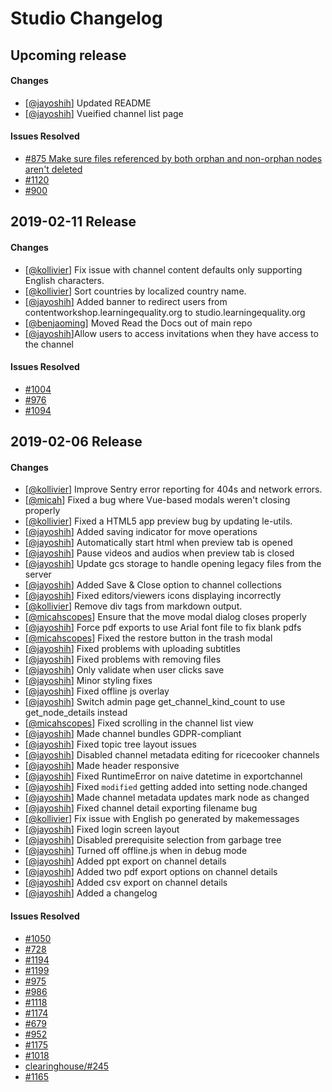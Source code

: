 # Studio Changelog

## Upcoming release
#### Changes
* [[@jayoshih](https://github.com/jayoshih)] Updated README
* [[@jayoshih](https://github.com/jayoshih)] Vueified channel list page

#### Issues Resolved
* [#875 Make sure files referenced by both orphan and non-orphan nodes aren't deleted](https://github.com/learningequality/studio/issues/875)
* [#1120](https://github.com/learningequality/studio/issues/1120)
* [#900](https://github.com/learningequality/studio/issues/900)



## 2019-02-11 Release
#### Changes
* [[@kollivier](https://github.com/kollivier)] Fix issue with channel content defaults only supporting English characters.
* [[@kollivier](https://github.com/kollivier)] Sort countries by localized country name.
* [[@jayoshih](https://github.com/jayoshih)] Added banner to redirect users from contentworkshop.learningequality.org to studio.learningequality.org
* [[@benjaoming](https://github.com/benjaoming)] Moved Read the Docs out of main repo
* [[@jayoshih](https://github.com/jayoshih)]Allow users to access invitations when they have access to the channel



#### Issues Resolved
* [#1004](https://github.com/learningequality/studio/issues/1004)
* [#976](https://github.com/learningequality/studio/issues/976)
* [#1094](https://github.com/learningequality/studio/issues/1094)


## 2019-02-06 Release
#### Changes
* [[@kollivier](https://github.com/kollivier)] Improve Sentry error reporting for 404s and network errors.
* [[@micah](https://github.com/micahscopes)] Fixed a bug where Vue-based modals weren't closing properly
* [[@kollivier](https://github.com/kollivier)] Fixed a HTML5 app preview bug by updating le-utils.
* [[@jayoshih](https://github.com/jayoshih)] Added saving indicator for move operations
* [[@jayoshih](https://github.com/jayoshih)] Automatically start html when preview tab is opened
* [[@jayoshih](https://github.com/jayoshih)] Pause videos and audios when preview tab is closed
* [[@jayoshih](https://github.com/jayoshih)] Update gcs storage to handle opening legacy files from the server
* [[@jayoshih](https://github.com/jayoshih)] Added Save & Close option to channel collections
* [[@jayoshih](https://github.com/jayoshih)] Fixed editors/viewers icons displaying incorrectly
* [[@kollivier](https://github.com/kollivier)] Remove div tags from markdown output.
* [[@micahscopes](https://github.com/micahscopes)] Ensure that the move modal dialog closes properly
* [[@jayoshih](https://github.com/jayoshih)] Force pdf exports to use Arial font file to fix blank pdfs
* [[@micahscopes](https://github.com/micahscopes)] Fixed the restore button in the trash modal
* [[@jayoshih](https://github.com/jayoshih)] Fixed problems with uploading subtitles
* [[@jayoshih](https://github.com/jayoshih)] Fixed problems with removing files
* [[@jayoshih](https://github.com/jayoshih)] Only validate when user clicks save
* [[@jayoshih](https://github.com/jayoshih)] Minor styling fixes
* [[@jayoshih](https://github.com/jayoshih)] Fixed offline js overlay
* [[@jayoshih](https://github.com/jayoshih)] Switch admin page get_channel_kind_count to use get_node_details instead
* [[@micahscopes](https://github.com/micahscopes)] Fixed scrolling in the channel list view
* [[@jayoshih](https://github.com/jayoshih)] Made channel bundles GDPR-compliant
* [[@jayoshih](https://github.com/jayoshih)] Fixed topic tree layout issues
* [[@jayoshih](https://github.com/jayoshih)] Disabled channel metadata editing for ricecooker channels
* [[@jayoshih](https://github.com/jayoshih)] Made header responsive
* [[@jayoshih](https://github.com/jayoshih)] Fixed RuntimeError on naive datetime in exportchannel
* [[@jayoshih](https://github.com/jayoshih)] Fixed `modified` getting added into setting node.changed
* [[@jayoshih](https://github.com/jayoshih)] Made channel metadata updates mark node as changed
* [[@jayoshih](https://github.com/jayoshih)] Fixed channel detail exporting filename bug
* [[@kollivier](https://github.com/kollivier)] Fix issue with English po generated by makemessages
* [[@jayoshih](https://github.com/jayoshih)] Fixed login screen layout
* [[@jayoshih](https://github.com/jayoshih)] Disabled prerequisite selection from garbage tree
* [[@jayoshih](https://github.com/jayoshih)] Turned off offline.js when in debug mode
* [[@jayoshih](https://github.com/jayoshih)] Added ppt export on channel details
* [[@jayoshih](https://github.com/jayoshih)] Added two pdf export options on channel details
* [[@jayoshih](https://github.com/jayoshih)] Added csv export on channel details
* [[@jayoshih](https://github.com/jayoshih)] Added a changelog


#### Issues Resolved
* [#1050](https://github.com/learningequality/studio/issues/1050)
* [#728](https://github.com/learningequality/studio/issues/728)
* [#1194](https://github.com/learningequality/studio/issues/1194)
* [#1199](https://github.com/learningequality/studio/issues/1199)
* [#975](https://github.com/learningequality/studio/issues/975)
* [#986](https://github.com/learningequality/studio/issues/986)
* [#1118](https://github.com/learningequality/studio/issues/1118)
* [#1174](https://github.com/learningequality/studio/issues/1174)
* [#679](https://github.com/learningequality/studio/issues/679)
* [#952](https://github.com/learningequality/studio/issues/952)
* [#1175](https://github.com/learningequality/studio/issues/1175)
* [#1018](https://github.com/learningequality/studio/issues/1018)
* [clearinghouse/#245](https://github.com/learningequality/clearinghouse/issues/245)
* [#1165](https://github.com/learningequality/studio/issues/1165)
